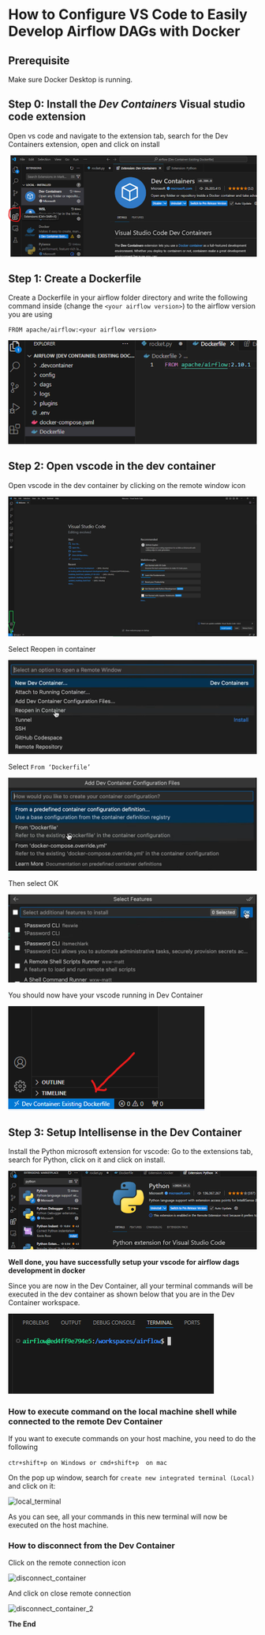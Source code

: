 # How to Configure VS Code to Easily Develop Airflow DAGs with Docker

## Prerequisite

Make sure Docker Desktop is running.

## Step 0: Install the ***Dev Containers*** Visual studio code extension
Open vs code and navigate to the extension tab, search for the Dev Containers extension, open and click on install

![dev_containers](images/dev_containers.png)

## Step 1: Create a Dockerfile
Create a Dockerfile in your airflow folder directory and write the following command inside (change the ```<your airflow version>```) to the airflow version you are using

```
FROM apache/airflow:<your airflow version>
```

![dockerfile](images/dockerfile.png)

## Step 2: Open vscode in the dev container
Open vscode in the dev container by clicking on the remote window icon

![vscode_container](images/vscode_container.png)

Select Reopen in container

![open_vscode_container](images/open_vscode_container.png)

Select ```From ‘Dockerfile’```

![from_dockerfile](images/from_dockerfile.png)

Then select OK

![dockerfile_ok](images/dockerfile_ok.png)

You should now have your vscode running in Dev Container

![confirm_container](images/confirm_container.png)

## Step 3: Setup Intellisense in the Dev Container
Install the Python microsoft extension for vscode:
Go to the extensions tab, search for Python, click on it and click on install.

![intellisense](images/intellisense.png)

**Well done, you have successfully setup your vscode for airflow dags development in docker**

Since you are now in the Dev Container, all your terminal commands will be executed in the dev container as shown below that you are in the Dev Container workspace.

![dev_container_terminal](images/dev_container_terminal.png)

### How to execute command on the local machine shell while connected to the remote Dev Container

If you want to execute commands on your host machine, you need to do the following

```ctr+shift+p on Windows or cmd+shift+p  on mac```

On the pop up window, search for ```create new integrated terminal (Local)``` and click on it:

![local_terminal](images/local_terminal.png)

As you can see, all your commands in this new terminal will now be executed on the host machine.

### How to disconnect from the Dev Container

Click on the remote connection icon

![disconnect_container](images/disconnect_container.png)

And click on close remote connection

![disconnect_container_2](images/disconnect_container_2.png)

**The End**